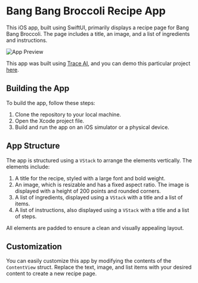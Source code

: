 # Bang Bang Broccoli Recipe App

This iOS app, built using SwiftUI, primarily displays a recipe page for Bang Bang Broccoli. The page includes a title, an image, and a list of ingredients and instructions.

![App Preview](https://login.trace.zip/storage/v1/object/public/trace/5d0beaad-758f-4e44-96e4-0a2798fedb39)

This app was built using [Trace AI](https://trace.zip), and you can demo this particular project [here](https://trace.zip/c/5d0beaad-758f-4e44-96e4-0a2798fedb39).

## Building the App

To build the app, follow these steps:

1. Clone the repository to your local machine.
2. Open the Xcode project file.
3. Build and run the app on an iOS simulator or a physical device.

## App Structure

The app is structured using a `VStack` to arrange the elements vertically. The elements include:

1. A title for the recipe, styled with a large font and bold weight.
2. An image, which is resizable and has a fixed aspect ratio. The image is displayed with a height of 200 points and rounded corners.
3. A list of ingredients, displayed using a `VStack` with a title and a list of items.
4. A list of instructions, also displayed using a `VStack` with a title and a list of steps.

All elements are padded to ensure a clean and visually appealing layout.

## Customization

You can easily customize this app by modifying the contents of the `ContentView` struct. Replace the text, image, and list items with your desired content to create a new recipe page.